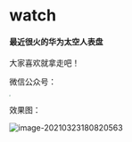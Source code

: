 # watch

#### 最近很火的华为太空人表盘

大家喜欢就拿走吧！

微信公众号：

<img src="https://gitee.com/muzihuaner/huangeimages/raw/master/img/qrcode.jpg" style="zoom: 15%;" />

效果图：

![image-20210323180820563](https://cdn.jsdelivr.net/gh/muzihuaner/huancdn/img/20210323180820.png)